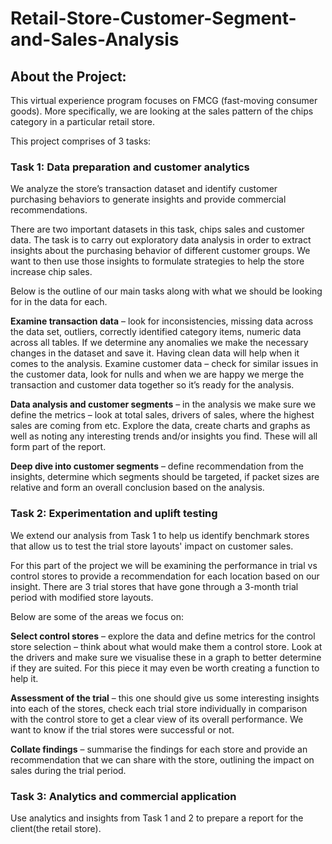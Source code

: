 # Retail-Store-Customer-Segment-and-Sales-Analysis

## About the Project:
This virtual experience program focuses on FMCG (fast-moving consumer goods). More specifically, we are looking at the sales pattern of the chips category in a particular retail store.

This project comprises of 3 tasks:
### Task 1: Data preparation and customer analytics
We analyze the store’s transaction dataset and identify customer purchasing behaviors to generate insights and provide commercial recommendations.

There are two important datasets in this task, chips sales and customer data. The task is to carry out exploratory data analysis in order to extract insights about the purchasing behavior of different customer groups. We want to then use those insights to formulate strategies to help the store increase chip sales.

Below is the outline of our main tasks along with what we should be looking for in the data for each. 

**Examine transaction data** – look for inconsistencies, missing data across the data set, outliers, correctly identified category items, numeric data across all tables. If we determine any anomalies we make the necessary changes in the dataset and save it. Having clean data will help when it comes to the analysis. 
Examine customer data – check for similar issues in the customer data, look for nulls and when we are happy we merge the transaction and customer data together so it’s ready for the analysis.

**Data analysis and customer segments** – in the analysis we make sure we define the metrics – look at total sales, drivers of sales, where the highest sales are coming from etc. Explore the data, create charts and graphs as well as noting any interesting trends and/or insights you find. These will all form part of the report. 

**Deep dive into customer segments** – define recommendation from the insights, determine which segments should be targeted, if packet sizes are relative and form an overall conclusion based on the analysis. 


### Task 2: Experimentation and uplift testing
We extend our analysis from Task 1 to help us identify benchmark stores that allow us to test the trial store layouts' impact on customer sales.

For this part of the project we will be examining the performance in trial vs control stores to provide a recommendation for each location based on our insight. There are 3 trial stores that have gone through a 3-month trial period with modified store layouts.

Below are some of the areas we focus on:

**Select control stores** – explore the data and define metrics for the control store selection – think about what would make them a control store. Look at the drivers and make sure we visualise these in a graph to better determine if they are suited. For this piece it may even be worth creating a function to help it. 

**Assessment of the trial** – this one should give us  some interesting insights into each of the stores, check each trial store individually in comparison with the control store to get a clear view of its overall performance. We want to know if the trial stores were successful or not. 

**Collate findings** – summarise the findings for each store and provide an recommendation that we can share with the store,  outlining the impact on sales during the trial period.

### Task 3: Analytics and commercial application
Use analytics and insights from Task 1 and 2 to prepare a report for the client(the retail store).


